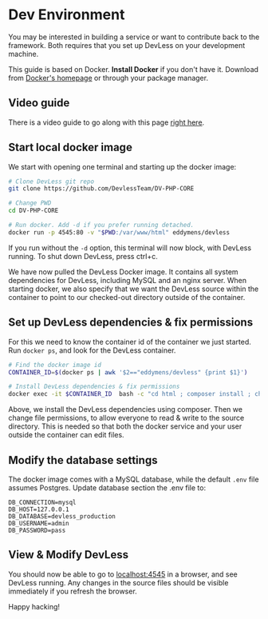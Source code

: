 # Dev Environment

You may be interested in building a service or want to contribute back to the framework. Both requires that you set up DevLess on your development machine.

This guide is based on Docker. **Install Docker** if you don't have it. Download from [Docker's homepage](https://www.docker.com/community-edition#/download) or through your package manager.

## Video guide

There is a video guide to go along with this page [right here](https://www.youtube.com/watch?v=EXMUQkSBzBw).

## Start local docker image

We start with opening one terminal and starting up the docker image:

```bash
# Clone DevLess git repo
git clone https://github.com/DevlessTeam/DV-PHP-CORE

# Change PWD
cd DV-PHP-CORE

# Run docker. Add -d if you prefer running detached. 
docker run -p 4545:80 -v "$PWD:/var/www/html" eddymens/devless
```

If you run without the `-d` option, this terminal will now block, with DevLess running. To shut down DevLess, press ctrl+c.

We have now pulled the DevLess Docker image. It contains all system dependencies for DevLess, including MySQL and an nginx server. When starting docker, we also specify that we want the DevLess source within the container to point to our checked-out directory outside of the container.

## Set up DevLess dependencies & fix permissions

For this we need to know the container id of the container we just started. Run `docker ps`, and look for the DevLess container.

```bash
# Find the docker image id
CONTAINER_ID=$(docker ps | awk '$2=="eddymens/devless" {print $1}')

# Install DevLess dependencies & fix permissions
docker exec -it $CONTAINER_ID  bash -c "cd html ; composer install ; chmod -R a+rw ."
```

Above, we install the DevLess dependencies using composer. Then we change file permissions, to allow everyone to read & write to the source directory. This is needed so that both the docker service and your user outside the container can edit files.

## Modify the database settings

The docker image comes with a MySQL database, while the default `.env` file assumes Postgres. Update database section the .env file to:

```text
DB_CONNECTION=mysql
DB_HOST=127.0.0.1
DB_DATABASE=devless_production
DB_USERNAME=admin
DB_PASSWORD=pass
```

## View & Modify DevLess

You should now be able to go to [localhost:4545](http://localhost:4545) in a browser, and see DevLess running. Any changes in the source files should be visible immediately if you refresh the browser.

Happy hacking!

